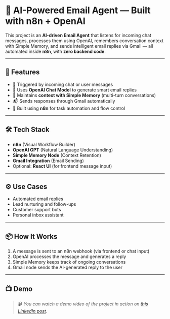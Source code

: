 # 🤖 AI-Powered Email Agent — Built with n8n + OpenAI

This project is an **AI-driven Email Agent** that listens for incoming chat messages, processes them using OpenAI, remembers conversation context with Simple Memory, and sends intelligent email replies via Gmail — all automated inside **n8n**, with **zero backend code**.

---

## 🚀 Features

* 🔁 Triggered by incoming chat or user messages
* 🧠 Uses **OpenAI Chat Model** to generate smart email replies
* 💬 Maintains **context with Simple Memory** (multi-turn conversations)
* 📬 Sends responses through Gmail automatically
* 🧩 Built using **n8n** for task automation and flow control

---

## 🛠️ Tech Stack

* **n8n** (Visual Workflow Builder)
* **OpenAI GPT** (Natural Language Understanding)
* **Simple Memory Node** (Context Retention)
* **Gmail Integration** (Email Sending)
* Optional: **React UI** (for frontend message input)

---

## ⚙️ Use Cases

* Automated email replies
* Lead nurturing and follow-ups
* Customer support bots
* Personal inbox assistant

---

## 📦 How It Works

1. A message is sent to an n8n webhook (via frontend or chat input)
2. OpenAI processes the message and generates a reply
3. Simple Memory keeps track of ongoing conversations
4. Gmail node sends the AI-generated reply to the user

---

## 📺 Demo

> 📹 *You can watch a demo video of the project in action on [this LinkedIn post](https://www.linkedin.com/posts/chanchal-kumari-219aba335_ai-n8n-automation-activity-7341064731912232962-3-4q?utm_source=share&utm_medium=member_desktop&rcm=ACoAAFRYx7UBK5hZk8wZseS4vYVgWgFZCllXc-w).*
> 
